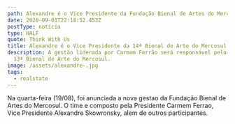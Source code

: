 ```yaml
---
path: Alexandre é o Vice Presidente da Fundação Bienal de Artes do Mercosul
date: 2020-09-01T22:18:52.453Z
postType: notícia
type: HALF
quote: Think With Us
title: Alexandre é o Vice Presidente da 14ª Bienal de Arte do Mercosul
description: A gestão liderada por Carmem Ferrão será responsável pela curadoria
  13ª Bienal de Arte do Mercosul.
image: /assets/alexandre-.jpg
tags:
  - realstate
---
```

Na quarta-feira (19/08), foi anunciada a nova gestao da Fundação Bienal de Artes do Mercosul. O time e composto pela Presidente Carmem Ferrao, Vice Presidente Alexandre Skowronsky, alem de outros participantes.